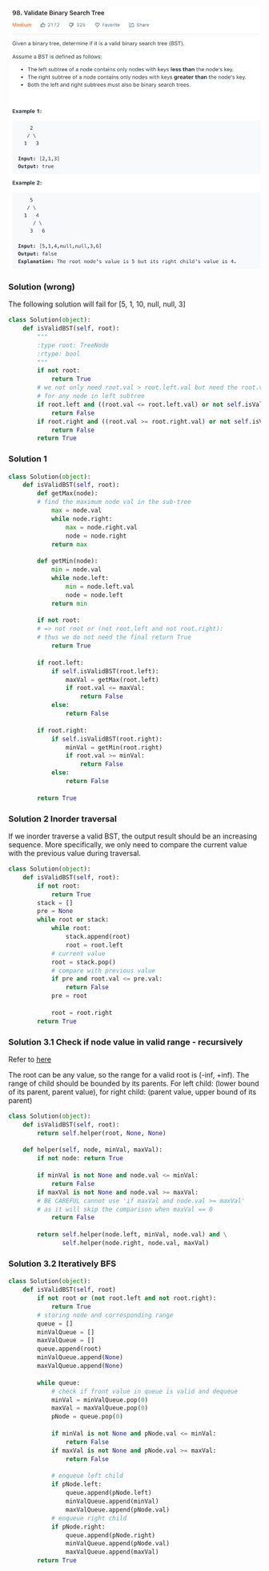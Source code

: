 ![](../images/98.png)
### Solution (wrong)

The following solution will fail for [5, 1, 10, null, null, 3]
```python
class Solution(object):
    def isValidBST(self, root):
        """
        :type root: TreeNode
        :rtype: bool
        """
        if not root:
            return True
        # we not only need root.val > root.left.val but need the root.val > node.val
        # for any node in left subtree
        if root.left and ((root.val <= root.left.val) or not self.isValidBST(root.left)):
            return False
        if root.right and ((root.val >= root.right.val) or not self.isValidBST(root.right)):
            return False
        return True
```

### Solution 1
```python
class Solution(object):
    def isValidBST(self, root):
        def getMax(node):
        # find the maximum node val in the sub-tree
            max = node.val
            while node.right:
                max = node.right.val
                node = node.right
            return max

        def getMin(node):
            min = node.val
            while node.left:
                min = node.left.val
                node = node.left
            return min

        if not root:
        # => not root or (not root.left and not root.right):
        # thus we do not need the final return True
            return True

        if root.left:
            if self.isValidBST(root.left):
                maxVal = getMax(root.left)
                if root.val <= maxVal:
                    return False
            else:
                return False

        if root.right:
            if self.isValidBST(root.right):
                minVal = getMin(root.right)
                if root.val >= minVal:
                    return False
            else:
                return False

        return True
```

### Solution 2 Inorder traversal

If we inorder traverse a valid BST, the output result should be an increasing sequence. More specifically, we only need to compare the current value with the previous value during traversal.
```python
class Solution(object):
    def isValidBST(self, root):
        if not root:
            return True
        stack = []
        pre = None
        while root or stack:
            while root:
                stack.append(root)
                root = root.left
            # current value 
            root = stack.pop()
            # compare with previous value
            if pre and root.val <= pre.val:
                return False
            pre = root

            root = root.right
        return True
```

### Solution 3.1 Check if node value in valid range - recursively
Refer to [here](https://leetcode.com/problems/validate-binary-search-tree/solution/)

The root can be any value, so the range for a valid root is (-inf, +inf). The range of child should be bounded by its parents. For left child: (lower bound of its parent, parent value), for right child: (parent value, upper bound of its parent)
```python
class Solution(object):
    def isValidBST(self, root):
        return self.helper(root, None, None)

    def helper(self, node, minVal, maxVal):
        if not node: return True

        if minVal is not None and node.val <= minVal:
            return False
        if maxVal is not None and node.val >= maxVal:
        # BE CAREFUL cannot use 'if maxVal and node.val >= maxVal'
        # as it will skip the comparison when maxVal == 0
            return False

        return self.helper(node.left, minVal, node.val) and \
               self.helper(node.right, node.val, maxVal)
```


### Solution 3.2 Iteratively BFS

```python
class Solution(object):
    def isValidBST(self, root)
        if not root or (not root.left and not root.right):
            return True
        # storing node and corresponding range
        queue = []
        minValQueue = []
        maxValQueue = []
        queue.append(root)
        minValQueue.append(None)
        maxValQueue.append(None)

        while queue:
            # check if front value in queue is valid and dequeue
            minVal = minValQueue.pop(0)
            maxVal = maxValQueue.pop(0)
            pNode = queue.pop(0)

            if minVal is not None and pNode.val <= minVal:
                return False
            if maxVal is not None and pNode.val >= maxVal:
                return False

            # enqueue left child
            if pNode.left:
                queue.append(pNode.left)
                minValQueue.append(minVal)
                maxValQueue.append(pNode.val)
            # enqueue right child
            if pNode.right:
                queue.append(pNode.right)
                minValQueue.append(pNode.val)
                maxValQueue.append(maxVal)
        return True

```